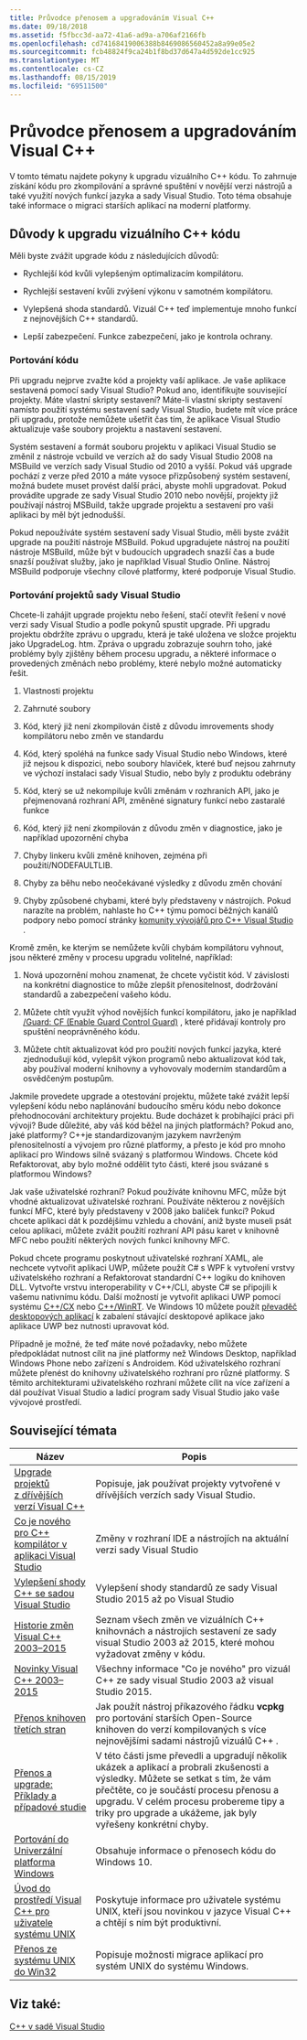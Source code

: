 ```yaml
---
title: Průvodce přenosem a upgradováním Visual C++
ms.date: 09/18/2018
ms.assetid: f5fbcc3d-aa72-41a6-ad9a-a706af2166fb
ms.openlocfilehash: cd74168419006388b8469086560452a8a99e05e2
ms.sourcegitcommit: fcb48824f9ca24b1f8bd37d647a4d592de1cc925
ms.translationtype: MT
ms.contentlocale: cs-CZ
ms.lasthandoff: 08/15/2019
ms.locfileid: "69511500"
---
```

# <a name="visual-c-porting-and-upgrading-guide"></a>Průvodce přenosem a upgradováním Visual C++

V tomto tématu najdete pokyny k upgradu vizuálního C++ kódu. To zahrnuje získání kódu pro zkompilování a správné spuštění v novější verzi nástrojů a také využití nových funkcí jazyka a sady Visual Studio. Toto téma obsahuje také informace o migraci starších aplikací na moderní platformy.

## <a name="reasons-to-upgrade-visual-c-code"></a>Důvody k upgradu vizuálního C++ kódu

Měli byste zvážit upgrade kódu z následujících důvodů:

- Rychlejší kód kvůli vylepšeným optimalizacím kompilátoru.

- Rychlejší sestavení kvůli zvýšení výkonu v samotném kompilátoru.

- Vylepšená shoda standardů. Vizuál C++ teď implementuje mnoho funkcí z nejnovějších C++ standardů.

- Lepší zabezpečení. Funkce zabezpečení, jako je kontrola ochrany.

### <a name="porting-your-code"></a>Portování kódu

Při upgradu nejprve zvažte kód a projekty vaší aplikace. Je vaše aplikace sestavená pomocí sady Visual Studio? Pokud ano, identifikujte související projekty.  Máte vlastní skripty sestavení? Máte-li vlastní skripty sestavení namísto použití systému sestavení sady Visual Studio, budete mít více práce při upgradu, protože nemůžete ušetřit čas tím, že aplikace Visual Studio aktualizuje vaše soubory projektu a nastavení sestavení.

Systém sestavení a formát souboru projektu v aplikaci Visual Studio se změnil z nástroje vcbuild ve verzích až do sady Visual Studio 2008 na MSBuild ve verzích sady Visual Studio od 2010 a vyšší. Pokud váš upgrade pochází z verze před 2010 a máte vysoce přizpůsobený systém sestavení, možná budete muset provést další práci, abyste mohli upgradovat. Pokud provádíte upgrade ze sady Visual Studio 2010 nebo novější, projekty již používají nástroj MSBuild, takže upgrade projektu a sestavení pro vaši aplikaci by měl být jednodušší.

Pokud nepoužíváte systém sestavení sady Visual Studio, měli byste zvážit upgrade na použití nástroje MSBuild. Pokud upgradujete nástroj na použití nástroje MSBuild, může být v budoucích upgradech snazší čas a bude snazší používat služby, jako je například Visual Studio Online. Nástroj MSBuild podporuje všechny cílové platformy, které podporuje Visual Studio.

### <a name="porting-visual-studio-projects"></a>Portování projektů sady Visual Studio

Chcete-li zahájit upgrade projektu nebo řešení, stačí otevřít řešení v nové verzi sady Visual Studio a podle pokynů spustit upgrade.  Při upgradu projektu obdržíte zprávu o upgradu, která je také uložena ve složce projektu jako UpgradeLog. htm. Zpráva o upgradu zobrazuje souhrn toho, jaké problémy byly zjištěny během procesu upgradu, a některé informace o provedených změnách nebo problémy, které nebylo možné automaticky řešit.

1. Vlastnosti projektu

2. Zahrnuté soubory

3. Kód, který již není zkompilován čistě z důvodu imrovements shody kompilátoru nebo změn ve standardu

4. Kód, který spoléhá na funkce sady Visual Studio nebo Windows, které již nejsou k dispozici, nebo soubory hlaviček, které buď nejsou zahrnuty ve výchozí instalaci sady Visual Studio, nebo byly z produktu odebrány

5. Kód, který se už nekompiluje kvůli změnám v rozhraních API, jako je přejmenovaná rozhraní API, změněné signatury funkcí nebo zastaralé funkce

6. Kód, který již není zkompilován z důvodu změn v diagnostice, jako je například upozornění chyba

7. Chyby linkeru kvůli změně knihoven, zejména při použití/NODEFAULTLIB.

8. Chyby za běhu nebo neočekávané výsledky z důvodu změn chování

9. Chyby způsobené chybami, které byly představeny v nástrojích. Pokud narazíte na problém, nahlaste ho C++ týmu pomocí běžných kanálů podpory nebo pomocí stránky [komunity vývojářů pro C++ Visual Studio](https://developercommunity.visualstudio.com/spaces/62/index.html) .

Kromě změn, ke kterým se nemůžete kvůli chybám kompilátoru vyhnout, jsou některé změny v procesu upgradu volitelné, například:

1. Nová upozornění mohou znamenat, že chcete vyčistit kód. V závislosti na konkrétní diagnostice to může zlepšit přenositelnost, dodržování standardů a zabezpečení vašeho kódu.

2. Můžete chtít využít výhod novějších funkcí kompilátoru, jako je například [/Guard: CF (Enable Guard Control Guard)](../build/reference/guard-enable-control-flow-guard.md) , které přidávají kontroly pro spuštění neoprávněného kódu.

3. Můžete chtít aktualizovat kód pro použití nových funkcí jazyka, které zjednodušují kód, vylepšit výkon programů nebo aktualizovat kód tak, aby používal moderní knihovny a vyhovovaly moderním standardům a osvědčeným postupům.

Jakmile provedete upgrade a otestování projektu, můžete také zvážit lepší vylepšení kódu nebo naplánování budoucího směru kódu nebo dokonce přehodnocování architektury projektu. Bude docházet k probíhající práci při vývoji? Bude důležité, aby váš kód běžel na jiných platformách?  Pokud ano, jaké platformy?  C++je standardizovaným jazykem navrženým přenositelností a vývojem pro různé platformy, a přesto je kód pro mnoho aplikací pro Windows silně svázaný s platformou Windows. Chcete kód Refaktorovat, aby bylo možné oddělit tyto části, které jsou svázané s platformou Windows?

Jak vaše uživatelské rozhraní? Pokud používáte knihovnu MFC, může být vhodné aktualizovat uživatelské rozhraní. Používáte některou z novějších funkcí MFC, které byly představeny v 2008 jako balíček funkcí? Pokud chcete aplikaci dát k pozdějšímu vzhledu a chování, aniž byste museli psát celou aplikaci, můžete zvážit použití rozhraní API pásu karet v knihovně MFC nebo použití některých nových funkcí knihovny MFC.

Pokud chcete programu poskytnout uživatelské rozhraní XAML, ale nechcete vytvořit aplikaci UWP, můžete použít C# s WPF k vytvoření vrstvy uživatelského rozhraní a Refaktorovat standardní C++ logiku do knihoven DLL. Vytvořte vrstvu interoperability v C++/CLI, abyste C# se připojili k vašemu nativnímu kódu. Další možností je vytvořit aplikaci UWP pomocí systému [ C++/CX](../cppcx/visual-c-language-reference-c-cx.md) nebo [ C++/WinRT](/windows/uwp/cpp-and-winrt-apis/). Ve Windows 10 můžete použít [převaděč desktopových aplikací](/windows/msix/desktop/desktop-to-uwp-run-desktop-app-converter) k zabalení stávající desktopové aplikace jako aplikace UWP bez nutnosti upravovat kód.

Případně je možné, že teď máte nové požadavky, nebo můžete předpokládat nutnost cílit na jiné platformy než Windows Desktop, například Windows Phone nebo zařízení s Androidem. Kód uživatelského rozhraní můžete přenést do knihovny uživatelského rozhraní pro různé platformy. S těmito architekturami uživatelského rozhraní můžete cílit na více zařízení a dál používat Visual Studio a ladicí program sady Visual Studio jako vaše vývojové prostředí.

## <a name="related-topics"></a>Související témata

|Název|Popis|
|-----------|-----------------|
|[Upgrade projektů z dřívějších verzí Visual C++](upgrading-projects-from-earlier-versions-of-visual-cpp.md)|Popisuje, jak používat projekty vytvořené v dřívějších verzích sady Visual Studio.|
|[Co je nového pro C++ kompilátor v aplikaci Visual Studio](../overview/what-s-new-for-visual-cpp-in-visual-studio.md)|Změny v rozhraní IDE a nástrojích na aktuální verzi sady Visual Studio|
|[Vylepšení shody C++ se sadou Visual Studio](../overview/cpp-conformance-improvements.md)|Vylepšení shody standardů ze sady Visual Studio 2015 až po Visual Studio|
|[Historie změn Visual C++ 2003–2015](visual-cpp-change-history-2003-2015.md)|Seznam všech změn ve vizuálních C++ knihovnách a nástrojích sestavení ze sady visual Studio 2003 až 2015, které mohou vyžadovat změny v kódu.|
|[Novinky Visual C++ 2003–2015](visual-cpp-what-s-new-2003-through-2015.md)|Všechny informace "Co je nového" pro vizuál C++ ze sady visual Studio 2003 až visual Studio 2015.|
|[Přenos knihoven třetích stran](porting-third-party-libraries.md)|Jak použít nástroj příkazového řádku **vcpkg** pro portování starších Open-Source knihoven do verzí kompilovaných s více nejnovějšími sadami nástrojů vizuálů C++ .|
|[Přenos a upgrade: Příklady a případové studie](porting-and-upgrading-examples-and-case-studies.md)|V této části jsme převedli a upgradují několik ukázek a aplikací a probrali zkušenosti a výsledky. Můžete se setkat s tím, že vám přečtěte, co je součástí procesu přenosu a upgradu. V celém procesu probereme tipy a triky pro upgrade a ukážeme, jak byly vyřešeny konkrétní chyby.|
|[Portování do Univerzální platforma Windows](porting-to-the-universal-windows-platform-cpp.md)|Obsahuje informace o přenosech kódu do Windows 10.|
|[Úvod do prostředí Visual C++ pro uživatele systému UNIX](introduction-to-visual-cpp-for-unix-users.md)|Poskytuje informace pro uživatele systému UNIX, kteří jsou novinkou v jazyce Visual C++ a chtějí s ním být produktivní.|
|[Přenos ze systému UNIX do Win32](porting-from-unix-to-win32.md)|Popisuje možnosti migrace aplikací pro systém UNIX do systému Windows.|

## <a name="see-also"></a>Viz také:

[C++ v sadě Visual Studio](../overview/visual-cpp-in-visual-studio.md)

